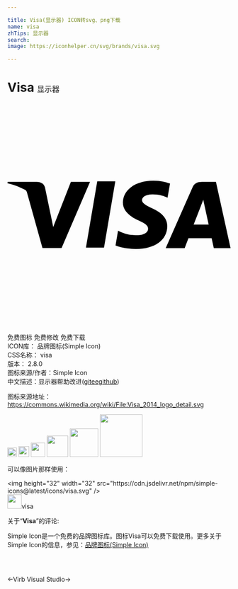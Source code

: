 ```yaml
---

title: Visa(显示器) ICON转svg、png下载
name: visa
zhTips: 显示器
search: 
image: https://iconhelper.cn/svg/brands/visa.svg

---
```


# Visa  <small style="font-size: 60%;font-weight: 100">显示器</small>

<div id="svg" class="svg-wrap">
<svg role="img" viewBox="0 0 24 24" xmlns="http://www.w3.org/2000/svg"><title>Visa icon</title><path d="M17.445 8.623c-.387-.146-.99-.301-1.74-.301-1.92 0-3.275.968-3.285 2.355-.012 1.02.964 1.594 1.701 1.936.757.35 1.01.57 1.008.885-.005.477-.605.693-1.162.693-.766 0-1.186-.107-1.831-.375l-.239-.111-.271 1.598c.466.195 1.306.362 2.175.375 2.041 0 3.375-.961 3.391-2.439.016-.813-.51-1.43-1.621-1.938-.674-.33-1.094-.551-1.094-.886 0-.296.359-.612 1.109-.612.645-.01 1.096.129 1.455.273l.18.081.271-1.544-.047.01zm4.983-.17h-1.5c-.467 0-.816.127-1.021.591l-2.885 6.534h2.041l.408-1.07 2.49.002c.061.25.24 1.068.24 1.068H24l-1.572-7.125zM9.66 8.393h1.943l-1.215 7.129H8.444L9.66 8.391v.002zm-4.939 3.929l.202.99 1.901-4.859h2.059l-3.061 7.115H3.768l-1.68-6.026c-.035-.103-.078-.173-.18-.237C1.34 9.008.705 8.766 0 8.598l.025-.15h3.131c.424.016.766.15.883.604l.682 3.273v-.003zm15.308.727l.775-1.994c-.01.02.16-.412.258-.68l.133.615.449 2.057h-1.615v.002z"/></svg>
</div>
<detail full-name='visa'></detail>

<div class="detail-page">
<p>
<span><span class="badge-success badge">免费图标</span> <span class="badge-success badge">免费修改</span>  <span class="badge-success badge">免费下载</span> </span>
<br/>
<span>
ICON库：
<span class="badge-secondary badge">品牌图标(Simple Icon)</span> 
</span>
<br/>
<span>
CSS名称：
<span class="badge-secondary badge">visa</span> 
</span>

<br/>
<span>
版本：
<span class="badge-secondary badge">2.8.0</span> 
</span>
<br/>
<span>图标来源/作者：<span class="badge-light badge">Simple Icon</span></span> 
<br/>
<span class="zh-detail">中文描述：<span class="badge-primary badge">显示器</span><span class="help-link"><span>帮助改进</span>(<a href="https://gitee.com/liuwave/icon-helper/edit/master/json/brands/visa.json" target="_blank" rel="noopener noreferrer">gitee</a><a href="https://github.com/liuwave/icon-helper/edit/master/json/brands/visa.json" target="_blank" rel="noopener noreferrer">github</a></span>)</span><br/>
</p>
</div><div class="description description alert alert-light"><p>图标来源地址：<a href="https://commons.wikimedia.org/wiki/File:Visa_2014_logo_detail.svg" target="_blank" rel="noopener noreferrer">https://commons.wikimedia.org/wiki/File:Visa_2014_logo_detail.svg</a></p></div>
<div class="alert alert-dark">
<img height="21" width="21" src="https://cdn.jsdelivr.net/npm/simple-icons@latest/icons/visa.svg" />
<img height="24" width="24" src="https://cdn.jsdelivr.net/npm/simple-icons@latest/icons/visa.svg" />
<img height="32" width="32" src="https://cdn.jsdelivr.net/npm/simple-icons@latest/icons/visa.svg" />
<img height="48" width="48" src="https://cdn.jsdelivr.net/npm/simple-icons@latest/icons/visa.svg" />
<img height="64" width="64" src="https://cdn.jsdelivr.net/npm/simple-icons@latest/icons/visa.svg" />
<img height="96" width="96" src="https://cdn.jsdelivr.net/npm/simple-icons@latest/icons/visa.svg" />

</div>
<div>
  <p>可以像图片那样使用：    
  </p>
  <div class="alert alert-primary" style="font-size: 14px">
    &lt;img height="32" width="32" src="https://cdn.jsdelivr.net/npm/simple-icons@latest/icons/visa.svg" /&gt;
    <copy-btn content='<img height="32" width="32" src="https://cdn.jsdelivr.net/npm/simple-icons@latest/icons/visa.svg" />'></copy-btn>
  </div>
  <div class="alert alert-secondary">
    <img height="32" width="32" src="https://cdn.jsdelivr.net/npm/simple-icons@latest/icons/visa.svg" />visa
    <copy-btn content="visa" btn-title="复制图标名称"></copy-btn>
  </div>
</div>
<div class="icon-detail__container">
<p>关于“<b>Visa</b>”的评论:</p>
</div>
<Vssue title="关于“Visa”的评论" />
<div><p>Simple Icon是一个免费的品牌图标库。图标Visa可以免费下载使用。更多关于  Simple Icon的信息，参见：<a target="_blank" href="https://iconhelper.cn/brands.html">品牌图标(Simple Icon)</a>
</p></div>


<div style="padding:2rem 0 " class="page-nav"><p class="inner"><span class="prev">←<router-link to="/icon/virb.html">Virb</router-link></span> <span class="next"><router-link to="/icon/visual-studio.html">Visual Studio</router-link>→</span></p></div>
